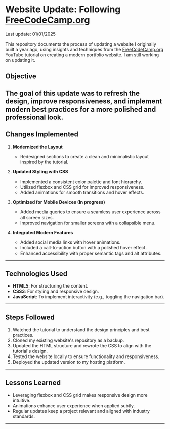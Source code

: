 # Website Update: Following [FreeCodeCamp.org](https://www.youtube.com/watch?v=bmpI252DmiI&t=10s)

Last update: 01/01/2025

This repository documents the process of updating a website I originally built a year ago, using insights and techniques from the [FreeCodeCamp.org](https://www.youtube.com/@TraversyMedia) YouTube tutorial on creating a modern portfolio website. I am still working on updating it.

## Objective  
The goal of this update was to refresh the design, improve responsiveness, and implement modern best practices for a more polished and professional look.
---

## Changes Implemented  
1. **Modernized the Layout**  
   - Redesigned sections to create a clean and minimalistic layout inspired by the tutorial.

2. **Updated Styling with CSS**  
   - Implemented a consistent color palette and font hierarchy.
   - Utilized flexbox and CSS grid for improved responsiveness.
   - Added animations for smooth transitions and hover effects.

3. **Optimized for Mobile Devices (In progress)**   
   - Added media queries to ensure a seamless user experience across all screen sizes.
   - Improved navigation for smaller screens with a collapsible menu.

4. **Integrated Modern Features**  
   - Added social media links with hover animations.  
   - Included a call-to-action button with a polished hover effect.  
   - Enhanced accessibility with proper semantic tags and alt attributes.

---

## Technologies Used  
- **HTML5**: For structuring the content.  
- **CSS3**: For styling and responsive design.  
- **JavaScript**: To implement interactivity (e.g., toggling the navigation bar).

---

## Steps Followed  
1. Watched the tutorial to understand the design principles and best practices.  
2. Cloned my existing website's repository as a backup.  
3. Updated the HTML structure and rewrote the CSS to align with the tutorial's design.  
4. Tested the website locally to ensure functionality and responsiveness.  
5. Deployed the updated version to my hosting platform.

---

## Lessons Learned  
- Leveraging flexbox and CSS grid makes responsive design more intuitive.  
- Animations enhance user experience when applied subtly.  
- Regular updates keep a project relevant and aligned with industry standards.

---

